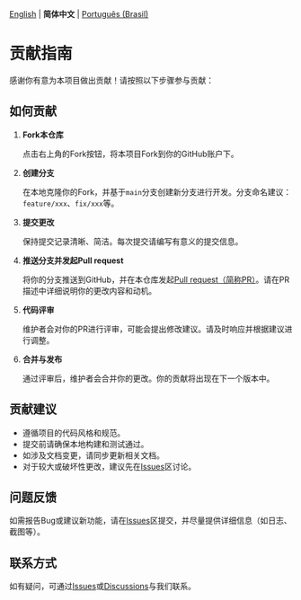 [English](CONTRIBUTING.md) | **简体中文** | [Português (Brasil)](CONTRIBUTING_pt-BR.md)

# 贡献指南

感谢你有意为本项目做出贡献！请按照以下步骤参与贡献：

## 如何贡献

1. **Fork本仓库**

   点击右上角的Fork按钮，将本项目Fork到你的GitHub账户下。

2. **创建分支**

   在本地克隆你的Fork，并基于`main`分支创建新分支进行开发。分支命名建议：`feature/xxx`、`fix/xxx`等。

3. **提交更改**

   保持提交记录清晰、简洁。每次提交请编写有意义的提交信息。

4. **推送分支并发起Pull request**

   将你的分支推送到GitHub，并在本仓库发起[Pull request（简称PR）](https://github.com/xfqwdsj/IAmNotADeveloper/pulls)。请在PR描述中详细说明你的更改内容和动机。

5. **代码评审**

   维护者会对你的PR进行评审，可能会提出修改建议。请及时响应并根据建议进行调整。

6. **合并与发布**

   通过评审后，维护者会合并你的更改。你的贡献将出现在下一个版本中。

## 贡献建议

- 遵循项目的代码风格和规范。
- 提交前请确保本地构建和测试通过。
- 如涉及文档变更，请同步更新相关文档。
- 对于较大或破坏性更改，建议先在[Issues](https://github.com/xfqwdsj/IAmNotADeveloper/issues)区讨论。

## 问题反馈

如需报告Bug或建议新功能，请在[Issues](https://github.com/xfqwdsj/IAmNotADeveloper/issues)区提交，并尽量提供详细信息（如日志、截图等）。

## 联系方式

如有疑问，可通过[Issues](https://github.com/xfqwdsj/IAmNotADeveloper/issues)或[Discussions](https://github.com/xfqwdsj/IAmNotADeveloper/discussions)与我们联系。
